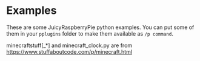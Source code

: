 # Examples

These are some JuicyRaspberryPie python examples.  You can put some of them in your `pplugins` folder to make them available as `/p command`.

minecraftstuff[_*] and minecraft_clock.py are from https://www.stuffaboutcode.com/p/minecraft.html

